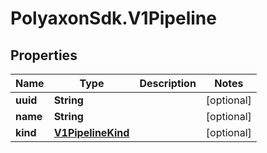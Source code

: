 # PolyaxonSdk.V1Pipeline

## Properties
Name | Type | Description | Notes
------------ | ------------- | ------------- | -------------
**uuid** | **String** |  | [optional] 
**name** | **String** |  | [optional] 
**kind** | [**V1PipelineKind**](V1PipelineKind.md) |  | [optional] 



